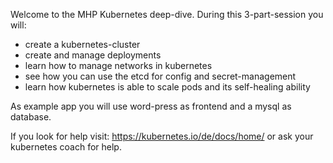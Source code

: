 Welcome to the MHP Kubernetes deep-dive. During this 3-part-session you will:
- create a kubernetes-cluster
- create and manage deployments
- learn how to manage networks in kubernetes
- see how you can use the etcd for config and secret-management
- learn how kubernetes is able to scale pods and its self-healing ability

As example app you will use word-press as frontend and a mysql as database.

If you look for help visit: https://kubernetes.io/de/docs/home/ or ask your kubernetes coach for help.

